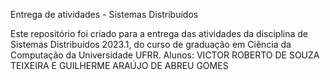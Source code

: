 Entrega de atividades - Sistemas Distribuídos


Este repositório foi criado para a entrega das atividades da disciplina de Sistemas Distribuídos 2023.1, do curso de graduação em Ciência da Computação da Universidade UFRR.
Alunos: VICTOR ROBERTO DE SOUZA TEIXEIRA E GUILHERME ARAÚJO DE ABREU GOMES
